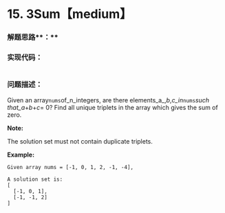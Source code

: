 # 15. 3Sum【medium】

### 解题思路**：**

### 实现代码：

```

```

### 问题描述：

Given an array`nums`of_n\_integers, are there elements\_a_,_b_,_c\_in_`nums`_such that\_a_+_b_+_c_= 0? Find all unique triplets in the array which gives the sum of zero.

**Note:**

The solution set must not contain duplicate triplets.

**Example:**

```
Given array nums = [-1, 0, 1, 2, -1, -4],

A solution set is:
[
  [-1, 0, 1],
  [-1, -1, 2]
]
```



